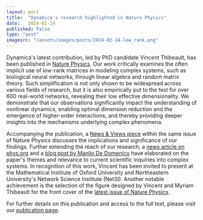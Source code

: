 ```yaml
---
layout: post
title:  "Dynamica's research highlighted in Nature Physics"
date:   2024-02-14
published: False
type: "post"
imagesrc: "/assets/images/posts/2024-02-14-low_rank.png"
---
```


Dynamica's latest contribution, led by PhD candidate Vincent Thibeault, has been published in [Nature Physics](https://www.nature.com/articles/s41567-023-02303-0). 
Our work critically examines the often implicit use of low-rank matrices in modeling complex systems, such as biological neural networks, through linear algebra and random matrix theory. Such simplification is not only shown to be widespread across various fields of research, but it is also empirically put to the test for over 600 real-world networks, revealing their low effective dimensionality. We demonstrate that our observations significantly impact the understanding of nonlinear dynamics, enabling optimal dimension reduction and the emergence of higher-order interactions, and thereby providing deeper insights into the mechanisms underlying complex phenomena.

Accompanying the publication, a [News & Views piece](https://www.nature.com/articles/s41567-023-02268-0) within the same issue of Nature Physics discusses the implications and significance of our findings. Further extending the reach of our research, a [news article on phys.org](https://phys.org/news/2024-01-validating-hypothesis-complex.html) and a [blog post by Manlio De Domenico](https://manlius.substack.com/p/complexity-thoughts-issue-25) have elaborated on the paper's themes and relevance to current scientific inquiries into complex systems. In recognition of this work, Vincent has been invited to present at the Mathematical Institute of Oxford University and Northeastern University's Network Science Institute (NetSI). Another notable achievement is the selection of the figure designed by Vincent and Myriam Thibeault for the front cover of the [latest issue of Nature Physics](https://www.nature.com/nphys/volumes/20/issues/2).

For further details on this publication and access to the full text, please visit our [publication page](https://dynamicalab.github.io/publications.html).
